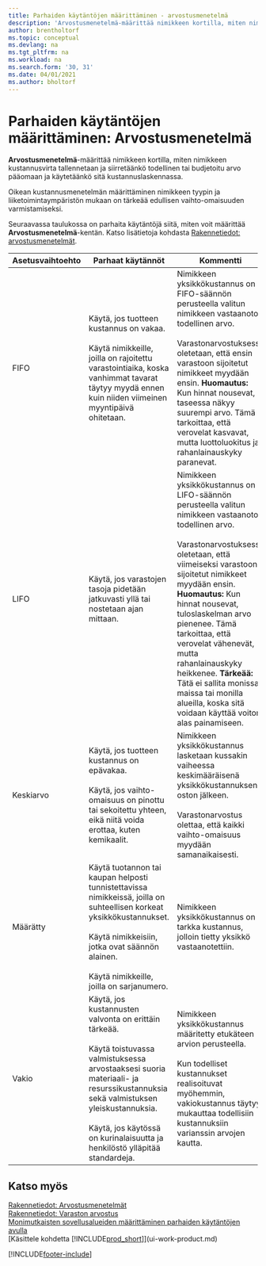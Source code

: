 ```yaml
---
title: Parhaiden käytäntöjen määrittäminen - arvostusmenetelmä
description: 'Arvostusmenetelmä-määrittää nimikkeen kortilla, miten nimikkeen kustannusvirta tallennetaan ja siirretäänkö todellinen tai budjetoitu arvo pääomaan ja käytetäänkö sitä kustannuslaskennassa.'
author: brentholtorf
ms.topic: conceptual
ms.devlang: na
ms.tgt_pltfrm: na
ms.workload: na
ms.search.form: '30, 31'
ms.date: 04/01/2021
ms.author: bholtorf
---
```

# <a name="setup-best-practices-costing-method"></a>Parhaiden käytäntöjen määrittäminen: Arvostusmenetelmä

**Arvostusmenetelmä**-määrittää nimikkeen kortilla, miten nimikkeen kustannusvirta tallennetaan ja siirretäänkö todellinen tai budjetoitu arvo pääomaan ja käytetäänkö sitä kustannuslaskennassa.  

Oikean kustannusmenetelmän määrittäminen nimikkeen tyypin ja liiketoimintaympäristön mukaan on tärkeää edullisen vaihto-omaisuuden varmistamiseksi.  

Seuraavassa taulukossa on parhaita käytäntöjä siitä, miten voit määrittää **Arvostusmenetelmä**-kentän. Katso lisätietoja kohdasta [Rakennetiedot: arvostusmenetelmät](design-details-costing-methods.md).  

|Asetusvaihtoehto|Parhaat käytännöt|Kommentti|  
|------------------|-------------------|-------------|  
|FIFO|Käytä, jos tuotteen kustannus on vakaa.<br /><br /> Käytä nimikkeille, joilla on rajoitettu varastointiaika, koska vanhimmat tavarat täytyy myydä ennen kuin niiden viimeinen myyntipäivä ohitetaan.|Nimikkeen yksikkökustannus on FIFO-säännön perusteella valitun nimikkeen vastaanoton todellinen arvo.<br /><br /> Varastonarvostuksessa oletetaan, että ensin varastoon sijoitetut nimikkeet myydään ensin. **Huomautus:**  Kun hinnat nousevat, taseessa näkyy suurempi arvo. Tämä tarkoittaa, että verovelat kasvavat, mutta luottoluokitus ja rahanlainauskyky paranevat.|  
|LIFO|Käytä, jos varastojen tasoja pidetään jatkuvasti yllä tai nostetaan ajan mittaan.|Nimikkeen yksikkökustannus on LIFO-säännön perusteella valitun nimikkeen vastaanoton todellinen arvo.<br /><br /> Varastonarvostuksessa oletetaan, että viimeiseksi varastoon sijoitetut nimikkeet myydään ensin. **Huomautus:**  Kun hinnat nousevat, tuloslaskelman arvo pienenee. Tämä tarkoittaa, että verovelat vähenevät, mutta rahanlainauskyky heikkenee. **Tärkeää:** Tätä ei sallita monissa maissa tai monilla alueilla, koska sitä voidaan käyttää voiton alas painamiseen.|  
|Keskiarvo|Käytä, jos tuotteen kustannus on epävakaa.<br /><br /> Käytä, jos vaihto-omaisuus on pinottu tai sekoitettu yhteen, eikä niitä voida erottaa, kuten kemikaalit.|Nimikkeen yksikkökustannus lasketaan kussakin vaiheessa keskimääräisenä yksikkökustannuksena oston jälkeen.<br /><br /> Varastonarvostus olettaa, että kaikki vaihto-omaisuus myydään samanaikaisesti.|
|Määrätty|Käytä tuotannon tai kaupan helposti tunnistettavissa nimikkeissä, joilla on suhteellisen korkeat yksikkökustannukset.<br /><br /> Käytä nimikkeisiin, jotka ovat säännön alainen.<br /><br /> Käytä nimikkeille, joilla on sarjanumero.|Nimikkeen yksikkökustannus on tarkka kustannus, jolloin tietty yksikkö vastaanotettiin.|
|Vakio|Käytä, jos kustannusten valvonta on erittäin tärkeää.<br /><br /> Käytä toistuvassa valmistuksessa arvostaaksesi suoria materiaali- ja resurssikustannuksia sekä valmistuksen yleiskustannuksia.<br /><br /> Käytä, jos käytössä on kurinalaisuutta ja henkilöstö ylläpitää standardeja.|Nimikkeen yksikkökustannus määritetty etukäteen arvion perusteella.<br /><br /> Kun todelliset kustannukset realisoituvat myöhemmin, vakiokustannus täytyy mukauttaa todellisiin kustannuksiin varianssin arvojen kautta.|  

## <a name="see-also"></a>Katso myös

[Rakennetiedot: Arvostusmenetelmät](design-details-costing-methods.md)  
[Rakennetiedot: Varaston arvostus](design-details-inventory-costing.md)  
[Monimutkaisten sovellusalueiden määrittäminen parhaiden käytäntöjen avulla](set-up-complex-application-areas-using-best-practices.md)  
[Käsittele kohdetta [!INCLUDE[prod_short](includes/prod_short.md)]](ui-work-product.md)  


[!INCLUDE[footer-include](includes/footer-banner.md)]
